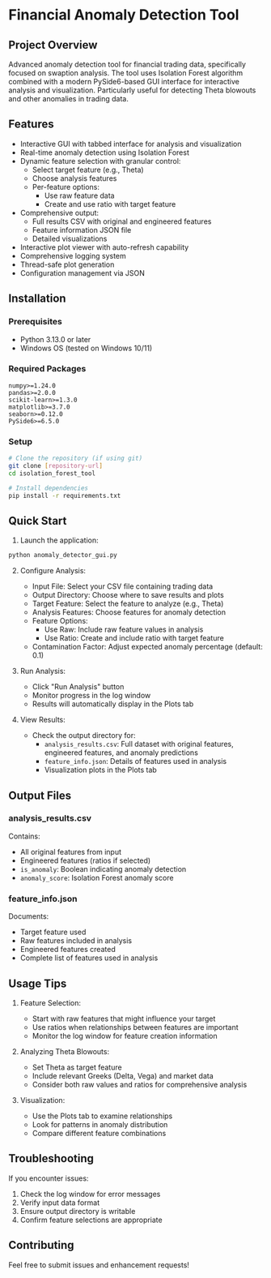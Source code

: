 # Financial Anomaly Detection Tool

## Project Overview
Advanced anomaly detection tool for financial trading data, specifically focused on swaption analysis. The tool uses Isolation Forest algorithm combined with a modern PySide6-based GUI interface for interactive analysis and visualization. Particularly useful for detecting Theta blowouts and other anomalies in trading data.

## Features
- Interactive GUI with tabbed interface for analysis and visualization
- Real-time anomaly detection using Isolation Forest
- Dynamic feature selection with granular control:
  - Select target feature (e.g., Theta)
  - Choose analysis features
  - Per-feature options:
    - Use raw feature data
    - Create and use ratio with target feature
- Comprehensive output:
  - Full results CSV with original and engineered features
  - Feature information JSON file
  - Detailed visualizations
- Interactive plot viewer with auto-refresh capability
- Comprehensive logging system
- Thread-safe plot generation
- Configuration management via JSON

## Installation

### Prerequisites
- Python 3.13.0 or later
- Windows OS (tested on Windows 10/11)

### Required Packages
```
numpy>=1.24.0
pandas>=2.0.0
scikit-learn>=1.3.0
matplotlib>=3.7.0
seaborn>=0.12.0
PySide6>=6.5.0
```

### Setup
```bash
# Clone the repository (if using git)
git clone [repository-url]
cd isolation_forest_tool

# Install dependencies
pip install -r requirements.txt
```

## Quick Start

1. Launch the application:
```bash
python anomaly_detector_gui.py
```

2. Configure Analysis:
   - Input File: Select your CSV file containing trading data
   - Output Directory: Choose where to save results and plots
   - Target Feature: Select the feature to analyze (e.g., Theta)
   - Analysis Features: Choose features for anomaly detection
   - Feature Options:
     - Use Raw: Include raw feature values in analysis
     - Use Ratio: Create and include ratio with target feature
   - Contamination Factor: Adjust expected anomaly percentage (default: 0.1)

3. Run Analysis:
   - Click "Run Analysis" button
   - Monitor progress in the log window
   - Results will automatically display in the Plots tab

4. View Results:
   - Check the output directory for:
     - `analysis_results.csv`: Full dataset with original features, engineered features, and anomaly predictions
     - `feature_info.json`: Details of features used in analysis
     - Visualization plots in the Plots tab

## Output Files

### analysis_results.csv
Contains:
- All original features from input
- Engineered features (ratios if selected)
- `is_anomaly`: Boolean indicating anomaly detection
- `anomaly_score`: Isolation Forest anomaly score

### feature_info.json
Documents:
- Target feature used
- Raw features included in analysis
- Engineered features created
- Complete list of features used in analysis

## Usage Tips

1. Feature Selection:
   - Start with raw features that might influence your target
   - Use ratios when relationships between features are important
   - Monitor the log window for feature creation information

2. Analyzing Theta Blowouts:
   - Set Theta as target feature
   - Include relevant Greeks (Delta, Vega) and market data
   - Consider both raw values and ratios for comprehensive analysis

3. Visualization:
   - Use the Plots tab to examine relationships
   - Look for patterns in anomaly distribution
   - Compare different feature combinations

## Troubleshooting

If you encounter issues:
1. Check the log window for error messages
2. Verify input data format
3. Ensure output directory is writable
4. Confirm feature selections are appropriate

## Contributing

Feel free to submit issues and enhancement requests!
